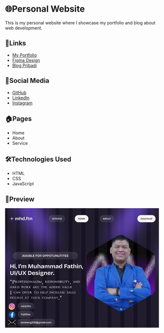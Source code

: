 # 🌐Personal Website

This is my personal website where I showcase my portfolio and blog about web development.

## 🔗Links

- [My Portfolio](https://myportfolio.com)
- [Figma Design](https://www.figma.com/design/kIrYaD803wkAqBgETOAPOj/Untitled?node-id=0-1&t=LGcp7uUDeOmxpy1i-1)
- [Blog Pribadi](https://www.blogger.com/blog/posts/6757370479543192752?pli=1)

## 📱Social Media

- [GitHub](https://github.com)
- [LinkedIn](https://www.linkedin.com/in/muhammad-fathin-686407382/)
- [Instagram](https://www.instagram.com/mhd.ftn?igsh=MTJ6eGJnY2VvN3BlbQ==)

## 🏠Pages

- Home
- About
- Service

## 🛠️Technologies Used

- HTML
- CSS
- JavaScript

## 👀Preview

![Website Preview](/assets/PFP.png)
